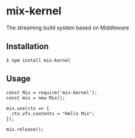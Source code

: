 # mix-kernel
The streaming build system based on Middleware

## Installation
```
$ npm install mix-kernel
```

## Usage
```
const Mix = require('mix-kernel');
const mix = new Mix();

mix.use(ctx => {
  ctx.vfs.contents = "Hello Mix";
});

mix.release();
```